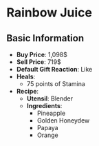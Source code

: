 # Rainbow Juice

## Basic Information

- **Buy Price**: 1,098$
- **Sell Price**: 719$
- **Default Gift Reaction**: Like
- **Heals**:
  - 75 points of Stamina
- **Recipe**:
  - **Utensil**: Blender
  - **Ingredients**:
    - Pineapple
    - Golden Honeydew
    - Papaya
    - Orange